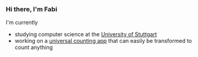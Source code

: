 ### Hi there, I'm Fabi

I'm currently
- studying computer science at the [University of Stuttgart](https://www.uni-stuttgart.de/en/)
- working on a [universal counting app](cloudsftp/CounterApp) that can easily be transformed to count anything

<!--
**cloudsftp/cloudsftp** is a ✨ _special_ ✨ repository because its `README.md` (this file) appears on your GitHub profile.

Here are some ideas to get you started:

- 🔭 I’m currently working on ...
- 🌱 I’m currently learning ...
- 👯 I’m looking to collaborate on ...
- 🤔 I’m looking for help with ...
- 💬 Ask me about ...
- 📫 How to reach me: ...
- ⚡ Fun fact: ...
-->

